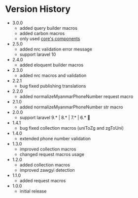# Version History

- 3.0.0
  - added query builder macros
  - added carbon macros
  - only used [core's components](https://github.com/Laravel-Myanmar-Tools)
- 2.5.0
  - added nrc validation error message
  - support laravel 10
- 2.4.0
  - added eloquent builder macros
- 2.3.0
  - added nrc macros and validation
- 2.2.1
  - bug fixed publishing translations
- 2.2.0
  - added normalizeMyanmarPhoneNumber request macro
- 2.1.0
  - added normalizeMyanmarPhoneNumber str macro
- 2.0.0
  - support laravel 9.\* | 8.\* | 7.\* | 6.\* :tada:
- 1.4.1
  - bug fixed collection macros (uniToZg and zgToUni)
- 1.4.0
  - extended phone number validation
- 1.3.0
  - improved collection macros
  - changed request macros usage
- 1.2.0
  - added collection macros
  - improved zawgyi detection
- 1.1.0
  - added request macros
- 1.0.0
  - initial release
